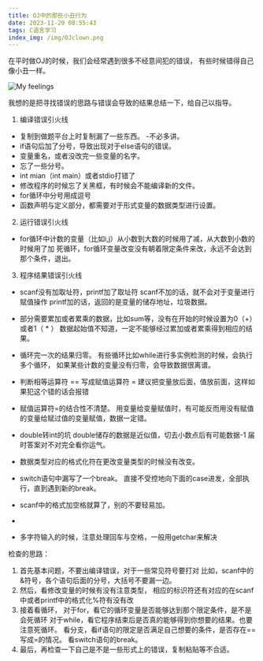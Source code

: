```yaml
---
title: OJ中的那些小丑行为
date: 2023-11-20 08:55:43
tags: C语言学习
index_img: /img/OJclown.png
---
```

在平时做OJ的时候，我们会经常遇到很多不经意间犯的错误，
有些时候错得自己像小丑一样。

![My feelings](/img/OJclown.png)

我想的是把寻找错误的思路与错误会导致的结果总结一下，给自己以指导。<!--more-->

1. 编译错误引火线
+ 复制到做题平台上时复制漏了一些东西。 -不必多讲。
+ if语句后加了分号，导致出现对于else语句的错误。
+ 变量重名，或者没改完一些变量的名字。
+ 忘了一些分号。
+ int mian（int main）或者stdio打错了
+ 修改程序的时候忘了关黑框，有时候会不能编译新的文件。
+ for循环中分号用成逗号
+ 函数声明与定义部分，都需要对于形式变量的数据类型进行设置。

2. 运行错误引火线
+ for循环中计数的变量（比如i,j）从小数到大数的时候用了减，从大数到小数的时候用了加
	死循环，for循环变量改变没有朝着限定条件来改，永远不会达到那个条件，退出。

3. 程序结果错误引火线
+ scanf没有加取址符，printf加了取址符
	scanf不加的话，就不会对于变量进行赋值操作
	printf加的话，返回的是变量的储存地址，垃圾数据。

+ 部分需要累加或者累乘的数据，比如sum等，没有在开始的时候设置为0（+）或者1（ * ）
	数据起始值不知道，一定不能够经过累加或者累乘得到相应的结果。

+ 循环完一次的结果归零。
	有些循环比如while进行多实例检测的时候，会执行多个循环，
	如果某些计数的变量没有归零，会导致数据很离谱。

+ 判断相等运算符 == 写成赋值运算符 = 
	建议把变量放后面，值放前面，这样如果犯这个错的话会报错

+ 赋值运算符=的结合性不清楚。
	用变量给变量赋值时，有可能反而用没有赋值的变量给赋过值的变量赋值，数据一定错。

+ double转int的坑
	double储存的数据是近似值，切去小数点后有可能数据-1
	届时答案对不对完全看你运气。

+ 数据类型对应的格式化符在更改变量类型的时候没有改变。

+ switch语句中漏写了一个break。
	直接不受控地向下面的case进发，全部执行，直到遇到新的break。

+ scanf中的格式加空格就算了，别的不要轻易加。
+ 
+ 多字符输入的时候，注意处理回车与空格，一般用getchar来解决

检查的思路：
1. 首先基本问题，不要出编译错误，对于一些常见符号要打对
	比如，scanf中的&符号，各个语句后面的分号，大括号不要漏一边。
2. 然后，看修改变量的时候有没有注意类型，
相应的标识符还有对应的在scanf中或者printf中的格式化%符有没有改
3. 接着看循环，
对于for，看它的循环变量是否能够达到那个限定条件，是不是会死循环
对于while，看它程序结束后是否真的能够得到你想要的结果。也要注意死循环。
看分支，看if语句的限定是否满足自己想要的条件，是否存在== 写成=的情况。
看switch语句的break。
4. 最后，再检查一下自己是不是一些形式上的错误，复制粘贴等不合适。